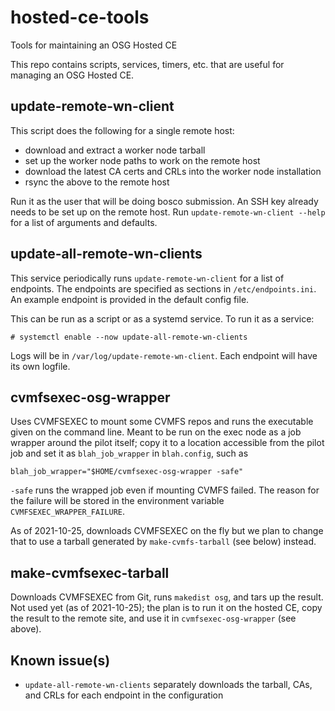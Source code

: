 hosted-ce-tools
===============
Tools for maintaining an OSG Hosted CE

This repo contains scripts, services, timers, etc. that are useful for managing an OSG Hosted CE.


update-remote-wn-client
-----------------------

This script does the following for a single remote host:

- download and extract a worker node tarball
- set up the worker node paths to work on the remote host
- download the latest CA certs and CRLs into the worker node installation
- rsync the above to the remote host

Run it as the user that will be doing bosco submission.
An SSH key already needs to be set up on the remote host.
Run `update-remote-wn-client --help` for a list of arguments and defaults.


update-all-remote-wn-clients
----------------------------

This service periodically runs `update-remote-wn-client` for a list of endpoints.
The endpoints are specified as sections in `/etc/endpoints.ini`.
An example endpoint is provided in the default config file.

This can be run as a script or as a systemd service.
To run it as a service:

```
# systemctl enable --now update-all-remote-wn-clients
```

Logs will be in `/var/log/update-remote-wn-client`.
Each endpoint will have its own logfile.


cvmfsexec-osg-wrapper
---------------------

Uses CVMFSEXEC to mount some CVMFS repos and runs the executable given on the
command line.  Meant to be run on the exec node as a job wrapper around
the pilot itself; copy it to a location accessible from the pilot job and set
it as `blah_job_wrapper` in `blah.config`, such as

    blah_job_wrapper="$HOME/cvmfsexec-osg-wrapper -safe"

`-safe` runs the wrapped job even if mounting CVMFS failed.  The reason for
the failure will be stored in the environment variable `CVMFSEXEC_WRAPPER_FAILURE`.

As of 2021-10-25, downloads CVMFSEXEC on the fly but we plan to change that
to use a tarball generated by `make-cvmfs-tarball` (see below) instead.

make-cvmfsexec-tarball
----------------------

Downloads CVMFSEXEC from Git, runs `makedist osg`, and tars up the result.
Not used yet (as of 2021-10-25); the plan is to run it on the hosted CE, copy
the result to the remote site, and use it in `cvmfsexec-osg-wrapper` (see
above).


Known issue(s)
--------------

- `update-all-remote-wn-clients` separately downloads the tarball, CAs, and CRLs
  for each endpoint in the configuration

